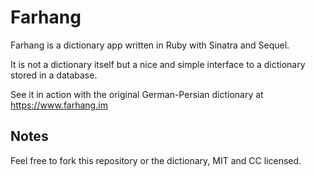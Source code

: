# Farhang

Farhang is a dictionary app written in Ruby with Sinatra and Sequel.

It is not a dictionary itself but a nice and simple interface to a dictionary
stored in a database.

See it in action with the original German-Persian dictionary at
https://www.farhang.im

## Notes
Feel free to fork this repository or the dictionary, MIT and CC licensed.
